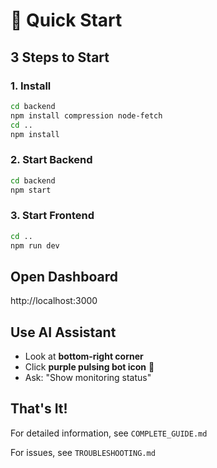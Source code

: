 # 🚀 Quick Start

## 3 Steps to Start

### 1. Install
```bash
cd backend
npm install compression node-fetch
cd ..
npm install
```

### 2. Start Backend
```bash
cd backend
npm start
```

### 3. Start Frontend
```bash
cd ..
npm run dev
```

## Open Dashboard
http://localhost:3000

## Use AI Assistant
- Look at **bottom-right corner**
- Click **purple pulsing bot icon** 🤖
- Ask: "Show monitoring status"

## That's It!

For detailed information, see `COMPLETE_GUIDE.md`

For issues, see `TROUBLESHOOTING.md`
